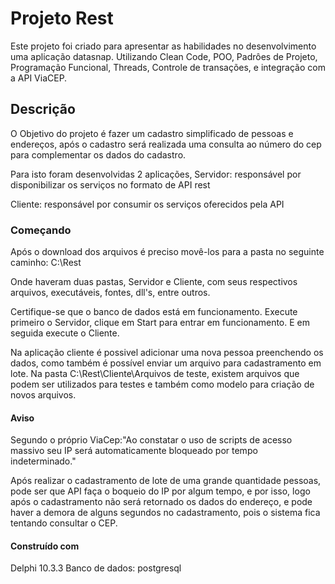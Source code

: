 # Projeto Rest

Este projeto foi criado para apresentar as habilidades no desenvolvimento uma aplicação datasnap. Utilizando Clean Code, POO, Padrôes de Projeto, Programação Funcional, Threads, Controle de transações, e integração com a API ViaCEP. 

## Descrição

O Objetivo do projeto é fazer um cadastro simplificado de pessoas e endereços, após o cadastro será realizada uma consulta ao número do cep para complementar os dados do cadastro.

Para isto foram desenvolvidas 2 aplicações, 
Servidor: responsável por disponibilizar os serviços no formato de API rest

Cliente: responsável por consumir os serviços oferecidos pela API


### Começando

Após o download dos arquivos é preciso movê-los para a pasta no seguinte caminho:
C:\Rest

Onde haveram duas pastas, Servidor e Cliente, com seus respectivos arquivos, executáveis, fontes, dll's, entre outros.

Certifique-se que o banco de dados está em funcionamento.
Execute primeiro o Servidor, clique em Start para entrar em funcionamento. E em seguida execute o Cliente.

Na aplicação cliente é possivel adicionar uma nova pessoa preenchendo os dados, como também é possível enviar um arquivo para cadastramento em lote.
Na pasta C:\Rest\Cliente\Arquivos de teste, existem arquivos que podem ser utilizados para testes e também como modelo para criação de novos arquivos.

#### Aviso

Segundo o próprio ViaCep:"Ao constatar o uso de scripts de acesso massivo seu IP será automaticamente bloqueado por tempo indeterminado." 

Após realizar o cadastramento de lote de uma grande quantidade pessoas, pode ser que API faça o boqueio do IP por algum tempo, e por isso, logo após o cadastramento não será retornado os dados do endereço, e pode haver a demora de alguns segundos no cadastramento, pois o sistema fica tentando consultar o CEP.

#### Construído com
Delphi 10.3.3
Banco de dados: postgresql
